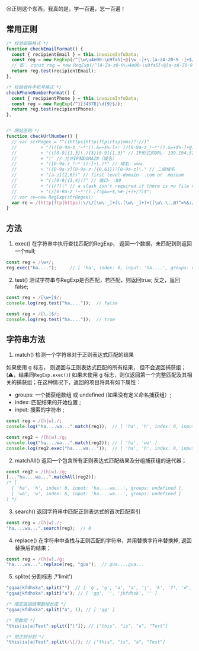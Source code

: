 😒正则这个东西，我真的是，学一百遍，忘一百遍！

## 常用正则

```js
/* 校验邮箱格式 */
function checkEmailFormat() {
  const { recipientEmail } = this.invoiceInfoData;
  const reg = new RegExp(/^[\w\u4e00-\u9fa5]+@[\w_-]+\.[a-zA-Z0-9_-]+$/);
  // 即： const reg = new RegExp(/^[A-Za-z0-9\u4e00-\u9fa5]+@[a-zA-Z0-9_-]+(\.[a-zA-Z0-9_-]+)+$/);
  return reg.test(recipientEmail);
},

/* 校验收件手机号格式 */
checkPhoneNumberFormat() {
  const { recipientPhone } = this.invoiceInfoData;
  const reg = new RegExp(/^1[34578]\d{9}$/);  
  return reg.test(recipientPhone);
},


/* 网站正则 */
function checkUrlNumber() {
  // var strRegex = "^((https|http|ftp|rtsp|mms)?://)"
  //         + "?(([0-9a-z_!~*'().&=+$%-]+: )?[0-9a-z_!~*'().&=+$%-]+@)?" //ftp的user@
  //         + "(([0-9]{1,3}\.){3}[0-9]{1,3}" // IP形式的URL- 199.194.52.184
  //         + "|" // 允许IP和DOMAIN（域名）
  //         + "([0-9a-z_!~*'()-]+\.)*" // 域名- www.
  //         + "([0-9a-z][0-9a-z-]{0,61})?[0-9a-z]\." // 二级域名
  //         + "[a-z]{2,6})" // first level domain- .com or .museum
  //         + "(:[0-9]{1,4})?" // 端口- :80
  //         + "((/?)|" // a slash isn't required if there is no file name
  //         + "(/[0-9a-z_!~*'().;?:@&=+$,%#-]+)+/?)$";
  // var re=new RegExp(strRegex);
  var re = /(http|ftp|https):\/\/[\w\-_]+(\.[\w\-_]+)+([\w\-\.,@?^=%&:/~\+#]*[\w\-\@?^=%&/~\+#])?/;
}
```



## 方法

1. exec() 在字符串中执行查找匹配的RegExp， 返回一个数据，未匹配到则返回一个null;

```js
const reg = /\w+/;
reg.exec("ha....");     // [ 'ha', index: 0, input: 'ha....', groups: undefined ]
```


2. test() 测试字符串与RegExp是否匹配，若匹配，则返回true; 反之，返回false;

```js
const reg = /[\w+]$/;
console.log(reg.test("ha...."));  // false

const reg = /[\.]$/;
console.log(reg.test("ha...."));  // true
``` 


## 字符串方法

1. match() 检测一个字符串对于正则表达式匹配的结果

如果使用  g 标志， 则返回与正则表达式匹配的所有结果， 但不会返回捕获组；(⚠️，结果同`RegExp.exec()`)
如果未使用 g 标志，则仅返回第一个完整匹配及其相关的捕获组；在这种情况下，返回的项目将具有如下属性：
  - groups: 一个捕获组数组 或 undefined (如果没有定义命名捕获组）;
  - index: 匹配结果的开始位置 ;
  - input: 搜索的字符串 ;

```js
const reg = /(h|w)./;
console.log("ha....wa...".match(reg));  // [ 'ha', 'h', index: 0, input: 'ha....wa...', groups: undefined ]

const reg2 = /(h|w)./g;
console.log("ha....wa...".match(reg2)); // [ 'ha', 'wa' ]
console.log(reg2.exec("ha....wa..."));  // [ 'ha', 'h', index: 0, input: 'ha....wa...', groups: undefined ]
```

2. matchAll() 返回一个包含所有正则表达式匹配结果及分组捕获组的迭代器；

```js
const reg2 = /(h|w)./g;
[..."ha....wa...".matchAll(reg2)];  
/* [
  [ 'ha', 'h', index: 0, input: 'ha....wa...', groups: undefined ],
  [ 'wa', 'w', index: 6, input: 'ha....wa...', groups: undefined ]
] */
```


3. search() 返回字符串中匹配正则表达式的首次匹配索引

```js
const reg = /(h|w)./;
"ha....wa...".search(reg);  // 0
```


4. replace() 在字符串中查找与正则匹配的字符串，并用替换字符串替换掉, 返回替换后的结果；

```js
const reg = /(h|w)./g;
"ha....wa...".replace(reg, "gua");  // gua....gua...
```

5. splite( 分割标志 ,?'limit')

```js
"ggaajkfdhska".split("")  // [ 'g', 'g', 'a', 'a', 'j', 'k', 'f', 'd', 'h', 's', 'k', 'a']
"ggaajkfdhska".split("a"); // [ 'gg', '', 'jkfdhsk', '' ]

/* 限定返回结果数组长度 */
"ggaajkfdhska".split("a", 1); // [ 'gg' ]

/* 用数组 */
"this|is|a|Test".split(["|"]); // ["this", "is", "a", "Test"]

/* 用正则分割 */
"this|is|a|Test".split(/\|/); // ["this", "is", "a", "Test"]
```
